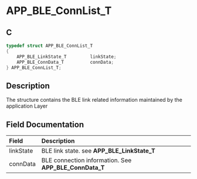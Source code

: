 # APP_BLE_ConnList_T

## C

```c
typedef struct APP_BLE_ConnList_T
{
    APP_BLE_LinkState_T         linkState;
    APP_BLE_ConnData_T          connData;
} APP_BLE_ConnList_T;
```

## Description

The structure contains the BLE link related information maintained by the application Layer


## Field Documentation

|Field|Description|
|:---|:---|
|linkState|BLE link state. see **APP_BLE_LinkState_T**|
|connData|BLE connection information. See **APP_BLE_ConnData_T**|
